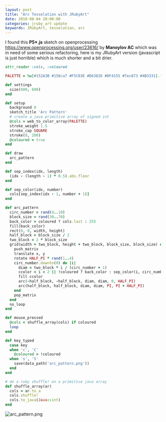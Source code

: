 ```yaml
---
layout: post
title: "Arc Tesselation with JRubyArt"
date: 2018-08-04 20:00:00
categories: jruby_art update
keywords: JRubyArt, tesselation, arc
---
```

I found this __P5*.js__ sketch on openprocessing
https://www.openprocessing.org/user/23616/ by __Manoylov AC__ which was in need of some serious refactoring, here is my JRubyArt version (javascript is just horrible) which is much shorter and a bit drier.

```ruby
attr_reader :cols, :coloured

PALETTE = %w[#152A3B #158ca7 #F5C03E #D63826 #0F4155 #7ec873 #4B3331].freeze

def settings
  size(600, 600)
end

def setup
  background 0
  sketch_title 'Arc Pattern'
  # create a java primitive array of signed int
  @cols = web_to_color_array(PALETTE)
  stroke_weight 1.5
  stroke_cap SQUARE
  stroke(0, 200)
  @coloured = true
end

def draw
  arc_pattern
end

def sep_index(idx, length)
  (idx - (length - 1) * 0.5).abs.floor
end

def sep_color(idx, number)
  cols[sep_index(idx - 1, number + 1)]
end

def arc_pattern
  circ_number = rand(4..10)
  block_size = rand(30..70)
  back_color = coloured ? cols.last : 255
  fill(back_color)
  rect(0, 0, width, height)
  half_block = block_size / 2
  two_block = 2 * block_size
  grid(width + two_block, height + two_block, block_size, block_size) do |x, y|
    push_matrix
    translate x, y
    rotate HALF_PI * rand(1..4)
    circ_number.downto(0) do |i|
      diam = two_block * i / (circ_number + 1)
      ccolor = i < 2 || !coloured ? back_color : sep_color(i, circ_number)
      fill ccolor
      arc(-half_block, -half_block, diam, diam, 0, HALF_PI)
      arc(half_block, half_block, diam, diam, PI, PI + HALF_PI)
    end
    pop_matrix
  end
  no_loop
end

def mouse_pressed
  @cols = shuffle_array(cols) if coloured
  loop
end

def key_typed
  case key
  when 'c', 'C'
    @coloured = !coloured
  when 's', 'S'
    save(data_path('arc_pattern.png'))
  end
end

# do a ruby shuffle! on a primitive java array
def shuffle_array(ar)
  cols = ar.to_a
  cols.shuffle!
  cols.to_java(Java::int)
end
```


![arc_pattern.png]({{site.github.url}}/assets/arc_pattern.png)
